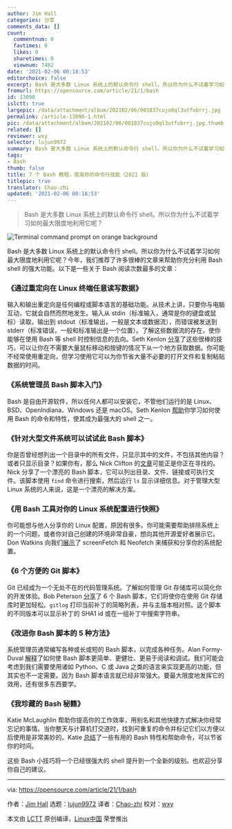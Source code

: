 ```yaml
---
author: Jim Hall
categories: 分享
comments_data: []
count:
  commentnum: 0
  favtimes: 0
  likes: 0
  sharetimes: 0
  viewnum: 7482
date: '2021-02-06 00:18:53'
editorchoice: false
excerpt: Bash 是大多数 Linux 系统上的默认命令行 shell。所以你为什么不试着学习如何最大限度地利用它呢？
fromurl: https://opensource.com/article/21/1/bash
id: 13090
islctt: true
largepic: /data/attachment/album/202102/06/001837cujo0ql3utfobrrj.jpg
permalink: /article-13090-1.html
pic: /data/attachment/album/202102/06/001837cujo0ql3utfobrrj.jpg.thumb.jpg
related: []
reviewer: wxy
selector: lujun9972
summary: Bash 是大多数 Linux 系统上的默认命令行 shell。所以你为什么不试着学习如何最大限度地利用它呢？
tags:
- Bash
thumb: false
title: 7 个 Bash 教程，提高你的命令行技能（2021 版）
titlepic: true
translator: Chao-zhi
updated: '2021-02-06 00:18:53'
---
```



> 
> Bash 是大多数 Linux 系统上的默认命令行 shell。所以你为什么不试着学习如何最大限度地利用它呢？
> 
> 
> 


![](/data/attachment/album/202102/06/001837cujo0ql3utfobrrj.jpg "Terminal command prompt on orange background")


Bash 是大多数 Linux 系统上的默认命令行 shell。所以你为什么不试着学习如何最大限度地利用它呢？今年，我们推荐了许多很棒的文章来帮助你充分利用 Bash shell 的强大功能。以下是一些关于 Bash 阅读次数最多的文章：


### 《通过重定向在 Linux 终端任意读写数据》


输入和输出重定向是任何编程或脚本语言的基础功能。从技术上讲，只要你与电脑互动，它就会自然而然地发生。输入从 stdin（标准输入，通常是你的键盘或鼠标）读取，输出到 stdout（标准输出，一般是文本或数据流），而错误被发送到 stderr（标准错误，一般和标准输出是一个位置）。了解这些数据流的存在，使你能够在使用 Bash 等 shell 时控制信息的去向。Seth Kenlon [分享](/article-12385-1.html)了这些很棒的技巧，可以让你在不需要大量鼠标移动和按键的情况下从一个地方获取数据。你可能不经常使用重定向，但学习使用它可以为你节省大量不必要的打开文件和复制粘贴数据的时间。


### 《系统管理员 Bash 脚本入门》


Bash 是自由开源软件，所以任何人都可以安装它，不管他们运行的是 Linux、BSD、OpenIndiana、Windows 还是 macOS。Seth Kenlon [帮助](https://opensource.com/article/20/4/bash-sysadmins-ebook)你学习如何使用 Bash 的命令和特性，使其成为最强大的 shell 之一。


### 《针对大型文件系统可以试试此 Bash 脚本》


你是否曾经想列出一个目录中的所有文件，只显示其中的文件，不包括其他内容？或者只显示目录？如果你有，那么 Nick Clifton 的[文章](/article-12025-1.html)可能正是你正在寻找的。Nick 分享了一个漂亮的 Bash 脚本，它可以列出目录、文件、链接或可执行文件。该脚本使用 `find` 命令进行搜索，然后运行 `ls` 显示详细信息。对于管理大型 Linux 系统的人来说，这是一个漂亮的解决方案。


### 《用 Bash 工具对你的 Linux 系统配置进行快照》


你可能想与他人分享你的 Linux 配置，原因有很多。你可能需要帮助排除系统上的一个问题，或者你对自己创建的环境非常自豪，想向其他开源爱好者展示它。Don Watkins 向我们[展示](https://opensource.com/article/20/1/screenfetch-neofetch)了 screenFetch 和 Neofetch 来捕获和分享你的系统配置。


### 《6 个方便的 Git 脚本》


Git 已经成为一个无处不在的代码管理系统。了解如何管理 Git 存储库可以简化你的开发体验。Bob Peterson [分享](/article-11797-1.html)了 6 个 Bash 脚本，它们将使你在使用 Git 存储库时更加轻松。`gitlog` 打印当前补丁的简略列表，并与主版本相对照。这个脚本的不同版本可以显示补丁的 SHA1 id 或在一组补丁中搜索字符串。


### 《改进你 Bash 脚本的 5 种方法》


系统管理员通常编写各种或长或短的 Bash 脚本，以完成各种任务。Alan Formy-Duval [解释](https://opensource.com/article/20/1/improve-bash-scripts)了如何使 Bash 脚本更简单、更健壮、更易于阅读和调试。我们可能会考虑到我们需要使用诸如 Python、C 或 Java 之类的语言来实现更高的功能，但其实也不一定需要。因为 Bash 脚本语言就已经非常强大。要最大限度地发挥它的效用，还有很多东西要学。


### 《我珍藏的 Bash 秘籍》


Katie McLaughlin 帮助你提高你的工作效率，用别名和其他快捷方式解决你经常忘记的事情。当你整天与计算机打交道时，找到可重复的命令并标记它们以方便以后使用是非常美妙的。Katie [总结](/article-11841-1.html)了一些有用的 Bash 特性和帮助命令，可以节省你的时间。


这些 Bash 小技巧将一个已经很强大的 shell 提升到一个全新的级别。也欢迎分享你自己的建议。




---


via: <https://opensource.com/article/21/1/bash>


作者：[Jim Hall](https://opensource.com/users/jim-hall) 选题：[lujun9972](https://github.com/lujun9972) 译者：[Chao-zhi](https://github.com/Chao-zhi) 校对：[wxy](https://github.com/wxy)


本文由 [LCTT](https://github.com/LCTT/TranslateProject) 原创编译，[Linux中国](https://linux.cn/) 荣誉推出